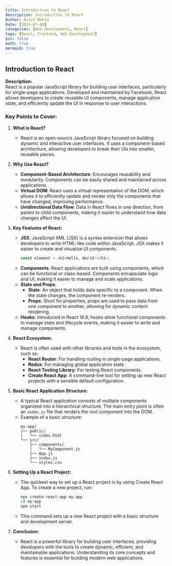 ```yaml
---
title: Introduction to React
description: Introduction to React
Author: Ritik Mehta
Date: [2024-07-09]
categories: [Web Development, React]
tags: [React, Frontend, Web Development]
pin: false
math: true
mermaid: true
---
```

## Introduction to React

**Description:**  
React is a popular JavaScript library for building user interfaces, particularly for single-page applications. Developed and maintained by Facebook, React allows developers to create reusable UI components, manage application state, and efficiently update the UI in response to user interactions.

### Key Points to Cover:

1. **What is React?**
   - React is an open-source JavaScript library focused on building dynamic and interactive user interfaces. It uses a component-based architecture, allowing developers to break their UIs into smaller, reusable pieces.

2. **Why Use React?**
   - **Component-Based Architecture**: Encourages reusability and modularity. Components can be easily shared and maintained across applications.
   - **Virtual DOM**: React uses a virtual representation of the DOM, which allows it to efficiently update and render only the components that have changed, improving performance.
   - **Unidirectional Data Flow**: Data in React flows in one direction, from parent to child components, making it easier to understand how data changes affect the UI.

3. **Key Features of React:**
   - **JSX**: JavaScript XML (JSX) is a syntax extension that allows developers to write HTML-like code within JavaScript. JSX makes it easier to create and visualize UI components.
     ```javascript
     const element = <h1>Hello, World!</h1>;
     ```
   - **Components**: React applications are built using components, which can be functional or class-based. Components encapsulate logic and UI, making it easier to manage and scale applications.
   - **State and Props**: 
     - **State**: An object that holds data specific to a component. When the state changes, the component re-renders.
     - **Props**: Short for properties, props are used to pass data from one component to another, allowing for dynamic content rendering.
   - **Hooks**: Introduced in React 16.8, hooks allow functional components to manage state and lifecycle events, making it easier to write and manage components.

4. **React Ecosystem:**
   - React is often used with other libraries and tools in the ecosystem, such as:
     - **React Router**: For handling routing in single-page applications.
     - **Redux**: For managing global application state.
     - **React Testing Library**: For testing React components.
     - **Create React App**: A command-line tool for setting up new React projects with a sensible default configuration.

5. **Basic React Application Structure:**
   - A typical React application consists of multiple components organized into a hierarchical structure. The main entry point is often an `index.js` file that renders the root component into the DOM.
   - Example of a basic structure:
     ```
     my-app/
     ├── public/
     │   └── index.html
     └── src/
         ├── components/
         │   └── MyComponent.js
         ├── App.js
         ├── index.js
         └── styles.css
     ```

6. **Setting Up a React Project:**
   - The quickest way to set up a React project is by using Create React App. To create a new project, run:
     ```bash
     npx create-react-app my-app
     cd my-app
     npm start
     ```
   - This command sets up a new React project with a basic structure and development server.

7. **Conclusion:**
   - React is a powerful library for building user interfaces, providing developers with the tools to create dynamic, efficient, and maintainable applications. Understanding its core concepts and features is essential for building modern web applications.

